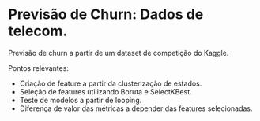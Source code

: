 # Previsão de Churn: Dados de telecom.

Previsão de churn a partir de um dataset de competição do Kaggle.  

Pontos relevantes:  
- Criação de feature a partir da clusterização de estados. 
- Seleção de features utilizando Boruta e SelectKBest.  
- Teste de modelos a partir de looping.
- Diferença de valor das métricas a depender das features selecionadas. 
